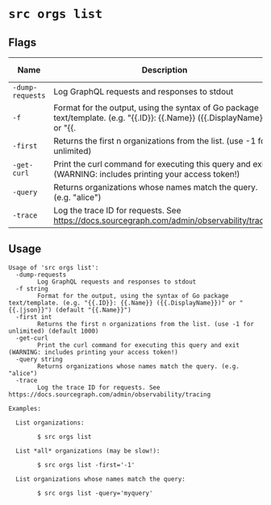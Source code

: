 
# `src orgs list`


## Flags

| Name | Description | Default Value |
|------|-------------|---------------|
| `-dump-requests` | Log GraphQL requests and responses to stdout | `false` |
| `-f` | Format for the output, using the syntax of Go package text/template. (e.g. "{{.ID}}: {{.Name}} ({{.DisplayName}})" or "{{.|json}}") | `{{.Name}}` |
| `-first` | Returns the first n organizations from the list. (use -1 for unlimited) | `1000` |
| `-get-curl` | Print the curl command for executing this query and exit (WARNING: includes printing your access token!) | `false` |
| `-query` | Returns organizations whose names match the query. (e.g. "alice") |  |
| `-trace` | Log the trace ID for requests. See https://docs.sourcegraph.com/admin/observability/tracing | `false` |


## Usage

```
Usage of 'src orgs list':
  -dump-requests
    	Log GraphQL requests and responses to stdout
  -f string
    	Format for the output, using the syntax of Go package text/template. (e.g. "{{.ID}}: {{.Name}} ({{.DisplayName}})" or "{{.|json}}") (default "{{.Name}}")
  -first int
    	Returns the first n organizations from the list. (use -1 for unlimited) (default 1000)
  -get-curl
    	Print the curl command for executing this query and exit (WARNING: includes printing your access token!)
  -query string
    	Returns organizations whose names match the query. (e.g. "alice")
  -trace
    	Log the trace ID for requests. See https://docs.sourcegraph.com/admin/observability/tracing

Examples:

  List organizations:

    	$ src orgs list

  List *all* organizations (may be slow!):

    	$ src orgs list -first='-1'

  List organizations whose names match the query:

    	$ src orgs list -query='myquery'



```
	